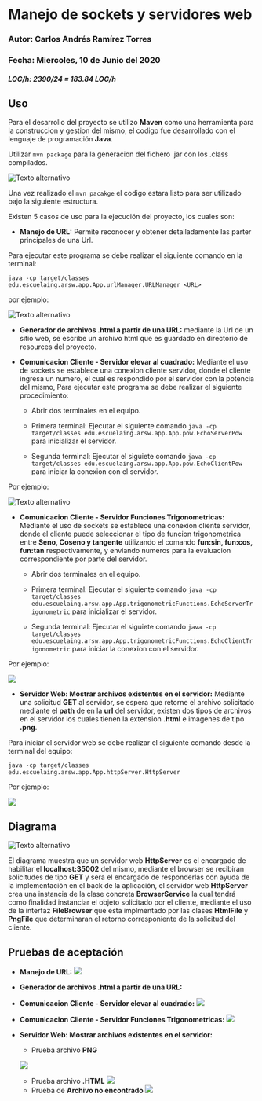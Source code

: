 # Manejo de sockets y servidores web

### Autor: Carlos Andrés Ramírez Torres
### Fecha: Miercoles, 10 de Junio del 2020
##### LOC/h: 2390/24 = 183.84 LOC/h

## Uso 

Para el desarrollo del proyecto se utilizo **Maven** como una herramienta para la construccion y gestion del mismo, el codigo fue desarrollado con el lenguaje de programación **Java**.

Utilizar `mvn package` para la generacion del fichero .jar con los .class compilados.

![Texto alternativo](https://github.com/CAndresRa/ARSW-TercerLaboratorio/blob/master/ImgReadme/build%20MVn.png)

Una vez realizado el `mvn pacakge` el codigo estara listo para ser utilizado bajo la siguiente estructura.

Existen 5 casos de uso para la ejecución del proyecto, los cuales son:

 * **Manejo de URL:** Permite reconocer y obtener detalladamente las parter principales de una Url.
 
 Para ejecutar este programa se debe realizar el siguiente comando en la terminal:
 
 `java -cp target/classes edu.escuelaing.arsw.app.App.urlManager.URLManager <URL>`
 
 por ejemplo:
 
 ![Texto alternativo](https://github.com/CAndresRa/ARSW-TercerLaboratorio/blob/master/ImgReadme/urlControl.png)
 
 * **Generador de archivos .html a partir de una URL:** mediante la Url de un sitio web, se escribe un archivo html que es guardado en directorio de resources del proyecto.
 
 * **Comunicacion Cliente - Servidor elevar al cuadrado:** Mediante el uso de sockets se establece una conexion cliente servidor, donde el cliente ingresa un numero, el cual es respondido por el servidor con la potencia del mismo, 
 Para ejecutar este programa se debe realizar el siguiente procedimiento:
 
    * Abrir dos terminales en el equipo.
  
    * Primera terminal: Ejecutar el siguiente comando 
    `java -cp target/classes edu.escuelaing.arsw.app.App.pow.EchoServerPow` 
    para inicializar el servidor.
  
    * Segunda terminal: Ejecutar el siguiete comando 
    `java -cp target/classes edu.escuelaing.arsw.app.App.pow.EchoClientPow` 
    para iniciar la conexion con el servidor.
  
Por ejemplo:
  
 ![Texto alternativo](https://github.com/CAndresRa/ARSW-TercerLaboratorio/blob/master/ImgReadme/Elevar%20al%20cuadrado%20Uso.png)
 
* **Comunicacion Cliente - Servidor Funciones Trigonometricas:** Mediante el uso de sockets se establece una conexion cliente servidor, donde el cliente puede seleccionar el tipo de funcion trigonometrica entre **Seno, Coseno y tangente** utilizando el comando **fun:sin, fun:cos, fun:tan** respectivamente, y enviando numeros para la evaluacion correspondiente por parte del servidor.

    * Abrir dos terminales en el equipo.
  
    * Primera terminal: Ejecutar el siguiente comando 
    `java -cp target/classes edu.escuelaing.arsw.app.App.trigonometricFunctions.EchoServerTrigonometric` 
    para inicializar el servidor.
  
    * Segunda terminal: Ejecutar el siguiete comando 
    `java -cp target/classes edu.escuelaing.arsw.app.App.trigonometricFunctions.EchoClientTrigonometric` 
    para iniciar la conexion con el servidor.

Por ejemplo:

![](https://github.com/CAndresRa/ARSW-TercerLaboratorio/blob/master/ImgReadme/Uso%20fun%20tri.png)

* **Servidor Web: Mostrar archivos existentes en el servidor:** Mediante una solicitud **GET** al servidor, se espera que retorne el archivo solicitado mediante el **path** de en la **url** del servidor, existen dos tipos de archivos en el servidor los cuales tienen la extension **.html** e imagenes de tipo **.png**.
   
Para iniciar el servidor web se debe realizar el siguiente comando desde la terminal del equipo:

`java -cp target/classes edu.escuelaing.arsw.app.App.httpServer.HttpServer`

Por ejemplo:

![](https://github.com/CAndresRa/ARSW-TercerLaboratorio/blob/master/ImgReadme/Uso%20http.png)

## Diagrama

![Texto alternativo](https://github.com/CAndresRa/ARSW-TercerLaboratorio/blob/master/ImgReadme/diagrama.png)

El diagrama muestra que un servidor web **HttpServer** es el encargado de habilitar el **localhost:35002** del mismo, mediante el browser se recibiran solicitudes de tipo **GET** y sera el encargado de responderlas con ayuda de la implementación en el back de la aplicación, el servidor web **HttpServer** crea una instancia de la clase concreta **BrowserService** la cual tendrá como finalidad instanciar el objeto solicitado por el cliente, mediante el uso de la interfaz **FileBrowser** que esta implmentado por las clases **HtmlFile** y **PngFile** que determinaran el retorno corresponiente de la solicitud del cliente.

## Pruebas de aceptación

* **Manejo de URL:**
![](https://github.com/CAndresRa/ARSW-TercerLaboratorio/blob/master/ImgReadme/urlControl.png)
* **Generador de archivos .html a partir de una URL:** 
![]()
* **Comunicacion Cliente - Servidor elevar al cuadrado:**
![](https://github.com/CAndresRa/ARSW-TercerLaboratorio/blob/master/ImgReadme/Uso%20y%20prueba%20de%20elevar%20al%20cuadrado.png)
* **Comunicacion Cliente - Servidor Funciones Trigonometricas:**
![](https://github.com/CAndresRa/ARSW-TercerLaboratorio/blob/master/ImgReadme/Uso%20y%20pruebas%20fun%20tri.png)
* **Servidor Web: Mostrar archivos existentes en el servidor:**
    * Prueba archivo **PNG**
   
    ![](https://github.com/CAndresRa/ARSW-TercerLaboratorio/blob/master/ImgReadme/java%20prueba.png)
    * Prueba archivo **.HTML**
    ![](https://github.com/CAndresRa/ARSW-TercerLaboratorio/blob/master/ImgReadme/pruebaHTML.png)
    * Prueba de **Archivo no encontrado**
    ![](https://github.com/CAndresRa/ARSW-TercerLaboratorio/blob/master/ImgReadme/PruebaNotFound.png)

 
